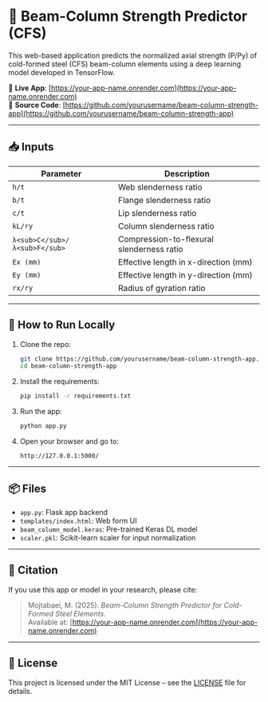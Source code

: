 # 🧠 Beam-Column Strength Predictor (CFS)

This web-based application predicts the normalized axial strength (P/Py) of cold-formed steel (CFS) beam-column elements using a deep learning model developed in TensorFlow.

🔗 **Live App**: [https://your-app-name.onrender.com](https://your-app-name.onrender.com)  
📂 **Source Code**: [https://github.com/yourusername/beam-column-strength-app](https://github.com/yourusername/beam-column-strength-app)

---

## 📥 Inputs

| Parameter     | Description                                      |
|---------------|--------------------------------------------------|
| `h/t`         | Web slenderness ratio                            |
| `b/t`         | Flange slenderness ratio                         |
| `c/t`         | Lip slenderness ratio                            |
| `kL/ry`       | Column slenderness ratio                         |
| `λ<sub>C</sub>/λ<sub>F</sub>` | Compression-to-flexural slenderness ratio        |
| `Ex (mm)`     | Effective length in x-direction (mm)             |
| `Ey (mm)`     | Effective length in y-direction (mm)             |
| `rx/ry`       | Radius of gyration ratio                         |

---

## 🚀 How to Run Locally

1. Clone the repo:
   ```bash
   git clone https://github.com/yourusername/beam-column-strength-app.git
   cd beam-column-strength-app
   ```

2. Install the requirements:
   ```bash
   pip install -r requirements.txt
   ```

3. Run the app:
   ```bash
   python app.py
   ```

4. Open your browser and go to:
   ```
   http://127.0.0.1:5000/
   ```

---

## 📦 Files

- `app.py`: Flask app backend
- `templates/index.html`: Web form UI
- `beam_column_model.keras`: Pre-trained Keras DL model
- `scaler.pkl`: Scikit-learn scaler for input normalization

---

## 📜 Citation

If you use this app or model in your research, please cite:

> Mojtabaei, M. (2025). *Beam-Column Strength Predictor for Cold-Formed Steel Elements*.  
> Available at: [https://your-app-name.onrender.com](https://your-app-name.onrender.com)

---

## 📖 License

This project is licensed under the MIT License – see the [LICENSE](LICENSE) file for details.
